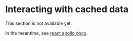 # Interacting with cached data

This section is not available yet.

In the meantime, see [react apollo docs](https://www.apollographql.com/docs/react/caching/cache-interaction/).
